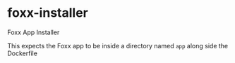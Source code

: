 # foxx-installer
Foxx App Installer

This expects the Foxx app to be inside a directory named `app` along side the Dockerfile
